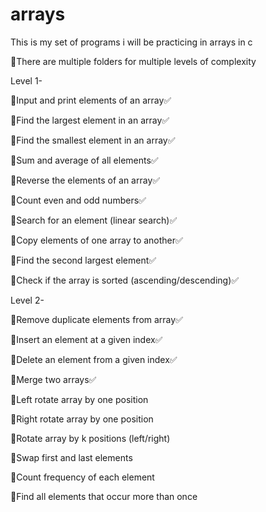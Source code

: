 # arrays
This is my set of programs i will be practicing in arrays in c 


🔸There are multiple folders for multiple levels of complexity

Level 1-

🔸Input and print elements of an array✅

🔸Find the largest element in an array✅

🔸Find the smallest element in an array✅

🔸Sum and average of all elements✅

🔸Reverse the elements of an array✅

🔸Count even and odd numbers✅

🔸Search for an element (linear search)✅

🔸Copy elements of one array to another✅

🔸Find the second largest element✅

🔸Check if the array is sorted (ascending/descending)✅

Level 2-

🔸Remove duplicate elements from array✅

🔸Insert an element at a given index✅

🔸Delete an element from a given index✅

🔸Merge two arrays✅

🔸Left rotate array by one position

🔸Right rotate array by one position

🔸Rotate array by k positions (left/right)

🔸Swap first and last elements

🔸Count frequency of each element

🔸Find all elements that occur more than once

